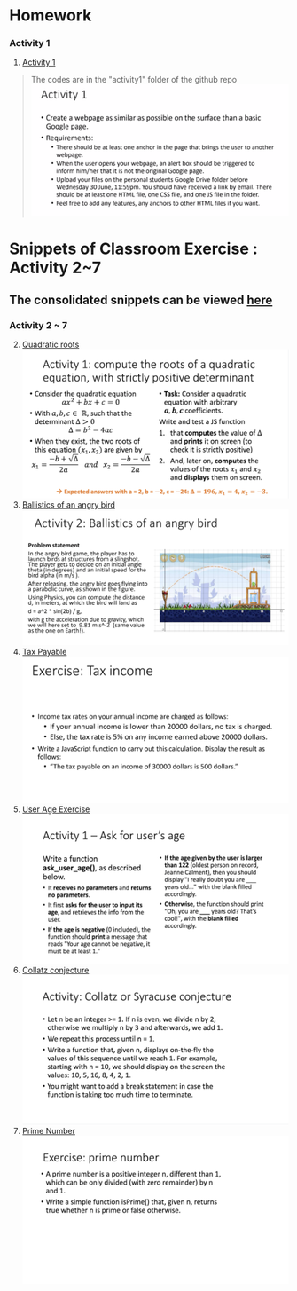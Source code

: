 # Homework

### Activity 1
1. [Activity 1](activity1/index.html)
 > The codes are in the "activity1" folder of the github repo  
 > ![activity 1](images/hw-activity1.png)

# Snippets of Classroom Exercise : Activity 2~7
## The consolidated snippets can be viewed [here](consolidated-snippets.js) 

### Activity 2 ~ 7
2. [Quadratic roots](https://scrimba.com/scrim/c4Qm2Vcp)
![quadratic roots](images/hw-quadratic-roots.png)
3. [Ballistics of an angry bird](https://scrimba.com/scrim/c4Qm2Vcp)
![Ballistics of an angry bird](images/hw-activity2.png)
4. [Tax Payable](https://scrimba.com/scrim/c4Qm2Vcp)
![Tax Payable](images/hw-tax-income.png)
5. [User Age Exercise](https://scrimba.com/scrim/c4Qm2Vcp)
![Ask-User-Age](images/hw-user-age.png)
6. [Collatz conjecture](https://scrimba.com/scrim/c4Qm2Vcp)
![Collatz Conjecture](images/hw-collatz.png)
7. [Prime Number](https://scrimba.com/scrim/c4Qm2Vcp)
![Prime Number](images/hw-prime.png)
